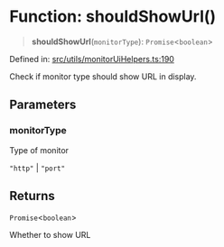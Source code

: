 # Function: shouldShowUrl()

> **shouldShowUrl**(`monitorType`): `Promise`\<`boolean`\>

Defined in: [src/utils/monitorUiHelpers.ts:190](https://github.com/Nick2bad4u/Uptime-Watcher/blob/3cce0c3b352c8390536ca3c7399ece50a05faf18/src/utils/monitorUiHelpers.ts#L190)

Check if monitor type should show URL in display.

## Parameters

### monitorType

Type of monitor

`"http"` | `"port"`

## Returns

`Promise`\<`boolean`\>

Whether to show URL

